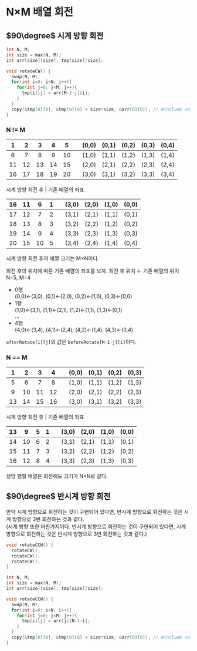 # N&times;M 배열 회전

## $90\degree$ 시계 방향 회전

```c++
int N, M;
int size = max(N, M);
int arr[size][size], tmp[size][size];

void rotateCW() {
  swap(N, M);
  for(int i=0; i<N; i++){
    for(int j=0; j<M; j++){
      tmp[i][j] = arr[M-1-j][i];
    }
  }
  copy(&tmp[0][0], &tmp[0][0] + size*size, &arr[0][0]); // #include <algorithm>
}
```

### N != M
|1|2|3|4|5||(0,0)|(0,1)|(0,2)|(0,3)|(0,4)|
|:---:|:---:|:---:|:---:|:---:|:---:|:---:|:---:|:---:|:---:|:---:|
|6|7|8|9|10||(1,0)|(1,1)|(1,2)|(1,3)|(1,4)|
|11|12|13|14|15||(2,0)|(2,1)|(2,2)|(2,3)|(2,4)|
|16|17|18|19|20||(3,0)|(3,1)|(3,2)|(3,3)|(3,4)|

시계 방향 회전 후 | 기존 배열의 좌표

|16|11|6|1||(3,0)|(2,0)|(1,0)|(0,0)|
|:---:|:---:|:---:|:---:|:---:|:---:|:---:|:---:|:---:|
|17|12|7|2||(3,1)|(2,1)|(1,1)|(0,1)|
|18|13|8|3||(3,2)|(2,2)|(1,2)|(0,2)|
|19|14|9|4||(3,3)|(2,3)|(1,3)|(0,3)|
|20|15|10|5||(3,4)|(2,4)|(1,4)|(0,4)|

시계 방향 회전 후의 배열 크기는 M&times;N이다.

회전 후의 위치에 따른 기존 배열의 좌표를 보자. 회전 후 위치 ← 기존 배열의 위치  
N=5, M=4  
* 0행  
  (0,0)←(3,0), (0,1)←(2,0), (0,2)←(1,0), (0,3)←(0,0)
* 1행  
  (1,0)←(3,1), (1,1)←(2,1), (1,2)←(1,1), (1,3)←(0,1)  
...  
* 4행  
  (4,0)←(3,4), (4,1)←(2,4), (4,2)←(1,4), (4,3)←(0,4)

`afterRotate[i][j]`의 값은 `beforeRotate[M-1-j][i]`이다. 

### N == M
|1|2|3|4||(0,0)|(0,1)|(0,2)|(0,3)|
|:---:|:---:|:---:|:---:|:---:|:---:|:---:|:---:|:---:|
|5|6|7|8||(1,0)|(1,1)|(1,2)|(1,3)|
|9|10|11|12||(2,0)|(2,1)|(2,2)|(2,3)|
|13|14|15|16||(3,0)|(3,1)|(3,2)|(3,3)|

시계 방향 회전 후 | 기존 배열의 좌표

|13|9|5|1||(3,0)|(2,0)|(1,0)|(0,0)|
|:---:|:---:|:---:|:---:|:---:|:---:|:---:|:---:|:---:|
|14|10|6|2||(3,1)|(2,1)|(1,1)|(0,1)|
|15|11|7|3||(3,2)|(2,2)|(1,2)|(0,2)|
|16|12|8|4||(3,3)|(2,3)|(1,3)|(0,3)|

정방 행렬 배열은 회전해도 크기가 N&times;N로 같다.

## $90\degree$ 반시계 방향 회전
만약 시계 방향으로 회전하는 것이 구현되어 있다면, 반시계 방향으로 회전하는 것은 시계 방향으로 3번 회전하는 것과 같다.  
(시계 방향 또한 마찬가지이다. 반시계 방향으로 회전하는 것이 구현되어 있다면, 시계 방향으로 회전하는 것은 반시계 방향으로 3번 회전하는 것과 같다.)

```c++
void rotateCCW() {
  rotateCW();
  rotateCW();
  rotateCW();
}
```

```c++
int N, M;
int size = max(N, M);
int arr[size][size], tmp[size][size];

void rotateCCW() {
  swap(N, M);
  for(int i=0; i<N; i++){
    for(int j=0; j<M; j++){
      tmp[i][j] = arr[j][N-1-i];
    }
  }
  copy(&tmp[0][0], &tmp[0][0] + size*size, &arr[0][0]); // #include <algorithm>
}
```
